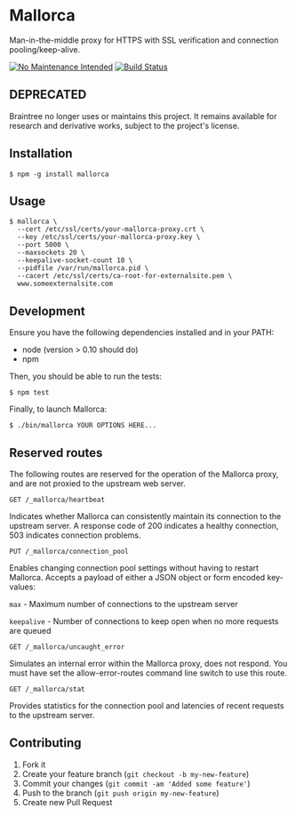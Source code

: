 # Mallorca

Man-in-the-middle proxy for HTTPS with SSL verification and connection pooling/keep-alive.

[![No Maintenance Intended](http://unmaintained.tech/badge.svg)](http://unmaintained.tech/)
[![Build Status](https://travis-ci.org/braintree/mallorca.png?branch=master)](https://travis-ci.org/braintree/mallorca)

## DEPRECATED

Braintree no longer uses or maintains this project. It remains available for
research and derivative works, subject to the project's license.

## Installation

    $ npm -g install mallorca

## Usage

    $ mallorca \
      --cert /etc/ssl/certs/your-mallorca-proxy.crt \
      --key /etc/ssl/certs/your-mallorca-proxy.key \
      --port 5000 \
      --maxsockets 20 \
      --keepalive-socket-count 10 \
      --pidfile /var/run/mallorca.pid \
      --cacert /etc/ssl/certs/ca-root-for-externalsite.pem \
      www.someexternalsite.com

## Development

Ensure you have the following dependencies installed and in your PATH:

* node (version > 0.10 should do)
* npm

Then, you should be able to run the tests:

    $ npm test

Finally, to launch Mallorca:

    $ ./bin/mallorca YOUR OPTIONS HERE...

## Reserved routes

The following routes are reserved for the operation of the Mallorca proxy, and are not
proxied to the upstream web server.

    GET /_mallorca/heartbeat

Indicates whether Mallorca can consistently maintain its connection to the upstream server. A
response code of 200 indicates a healthy connection, 503 indicates connection problems.

    PUT /_mallorca/connection_pool

Enables changing connection pool settings without having to restart Mallorca. Accepts a payload
of either a JSON object or form encoded key-values:

`max` - Maximum number of connections to the upstream server

`keepalive` - Number of connections to keep open when no more requests are queued

    GET /_mallorca/uncaught_error

Simulates an internal error within the Mallorca proxy, does not respond. You must have set the
allow-error-routes command line switch to use this route.

    GET /_mallorca/stat

Provides statistics for the connection pool and latencies of recent requests to the upstream server.

## Contributing

1. Fork it
2. Create your feature branch (`git checkout -b my-new-feature`)
3. Commit your changes (`git commit -am 'Added some feature'`)
4. Push to the branch (`git push origin my-new-feature`)
5. Create new Pull Request
